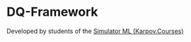 # DQ-Framework
Developed by students of the [Simulator ML (Karpov.Courses)](https://karpov.courses/simulator-ml)
